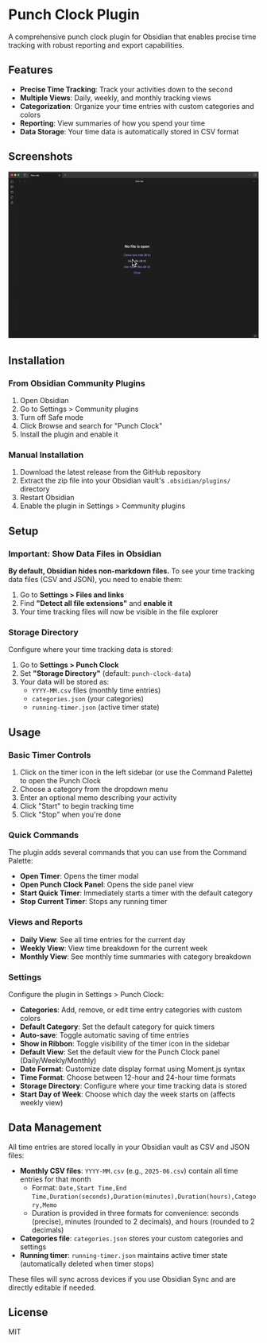 # Punch Clock Plugin

A comprehensive punch clock plugin for Obsidian that enables precise time tracking with robust reporting and export capabilities.

## Features

- **Precise Time Tracking**: Track your activities down to the second
- **Multiple Views**: Daily, weekly, and monthly tracking views
- **Categorization**: Organize your time entries with custom categories and colors
- **Reporting**: View summaries of how you spend your time
- **Data Storage**: Your time data is automatically stored in CSV format

## Screenshots

![Demo](./docs/images/punch-clock-demo.gif)


## Installation

### From Obsidian Community Plugins

1. Open Obsidian
2. Go to Settings > Community plugins
3. Turn off Safe mode
4. Click Browse and search for "Punch Clock"
5. Install the plugin and enable it

### Manual Installation

1. Download the latest release from the GitHub repository
2. Extract the zip file into your Obsidian vault's `.obsidian/plugins/` directory
3. Restart Obsidian
4. Enable the plugin in Settings > Community plugins

## Setup

### Important: Show Data Files in Obsidian

**By default, Obsidian hides non-markdown files.** To see your time tracking data files (CSV and JSON), you need to enable them:

1. Go to **Settings > Files and links**
2. Find **"Detect all file extensions"** and **enable it**
3. Your time tracking files will now be visible in the file explorer

### Storage Directory

Configure where your time tracking data is stored:

1. Go to **Settings > Punch Clock**
2. Set **"Storage Directory"** (default: `punch-clock-data`)
3. Your data will be stored as:
   - `YYYY-MM.csv` files (monthly time entries)
   - `categories.json` (your categories)
   - `running-timer.json` (active timer state)

## Usage

### Basic Timer Controls

1. Click on the timer icon in the left sidebar (or use the Command Palette) to open the Punch Clock
2. Choose a category from the dropdown menu
3. Enter an optional memo describing your activity
4. Click "Start" to begin tracking time
5. Click "Stop" when you're done

### Quick Commands

The plugin adds several commands that you can use from the Command Palette:

- **Open Timer**: Opens the timer modal
- **Open Punch Clock Panel**: Opens the side panel view
- **Start Quick Timer**: Immediately starts a timer with the default category
- **Stop Current Timer**: Stops any running timer

### Views and Reports

- **Daily View**: See all time entries for the current day
- **Weekly View**: View time breakdown for the current week
- **Monthly View**: See monthly time summaries with category breakdown

### Settings

Configure the plugin in Settings > Punch Clock:

- **Categories**: Add, remove, or edit time entry categories with custom colors
- **Default Category**: Set the default category for quick timers
- **Auto-save**: Toggle automatic saving of time entries
- **Show in Ribbon**: Toggle visibility of the timer icon in the sidebar
- **Default View**: Set the default view for the Punch Clock panel (Daily/Weekly/Monthly)
- **Date Format**: Customize date display format using Moment.js syntax
- **Time Format**: Choose between 12-hour and 24-hour time formats
- **Storage Directory**: Configure where your time tracking data is stored
- **Start Day of Week**: Choose which day the week starts on (affects weekly view)

## Data Management

All time entries are stored locally in your Obsidian vault as CSV and JSON files:

- **Monthly CSV files**: `YYYY-MM.csv` (e.g., `2025-06.csv`) contain all time entries for that month
  - Format: `Date,Start Time,End Time,Duration(seconds),Duration(minutes),Duration(hours),Category,Memo`
  - Duration is provided in three formats for convenience: seconds (precise), minutes (rounded to 2 decimals), and hours (rounded to 2 decimals)
- **Categories file**: `categories.json` stores your custom categories and settings
- **Running timer**: `running-timer.json` maintains active timer state (automatically deleted when timer stops)

These files will sync across devices if you use Obsidian Sync and are directly editable if needed.

## License

MIT